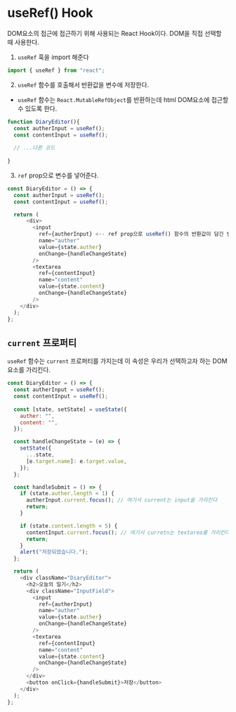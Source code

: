 # useRef() Hook

DOM요소의 접근에 접근하기 위해 사용되는 React Hook이다. DOM을 직접 선택할 때 사용한다.  

1. `useRef` 훅을 import 해준다
```javascript
import { useRef } from "react";
```

2. `useRef` 함수를 호출해서 반환값을 변수에 저장한다.
  - `useRef` 함수는 `React.MutableRefObject`를 반환하는데 html DOM요소에 접근할 수 있도록 한다.  

```javascript
function DiaryEditor(){
  const autherInput = useRef(); 
  const contentInput = useRef();
  
  // ...다른 코드
  
}
```

3. `ref` prop으로 변수를 넣어준다.

```javascript
const DiaryEditor = () => {
  const autherInput = useRef();
  const contentInput = useRef();

  return (
      <div>
        <input
          ref={autherInput} <-- ref prop으로 useRef() 함수의 반환값이 담긴 변수를 할당한다 -->
          name="auther"
          value={state.auther}
          onChange={handleChangeState}
        />
        <textarea
          ref={contentInput}
          name="content"
          value={state.content}
          onChange={handleChangeState}
        />
    </div>
  );
};
```
## `current` 프로퍼티

`useRef` 함수는 `current` 프로퍼티를 가지는데 이 속성은 우리가 선택하고자 하는 DOM 요소를 가리킨다.

```javascript
const DiaryEditor = () => {
  const autherInput = useRef();
  const contentInput = useRef();
  
  const [state, setState] = useState({
    auther: "",
    content: "",
  });

  const handleChangeState = (e) => {
    setState({
      ...state,
      [e.target.name]: e.target.value,
    });
  };

  const handleSubmit = () => {
    if (state.auther.length < 1) {
      autherInput.current.focus(); // 여기서 current는 input을 가리킨다
      return;
    }

    if (state.content.length < 5) {
      contentInput.current.focus(); // 여기서 curretn는 textarea를 가리킨다
      return;
    }
    alert("저장되었습니다.");
  };

  return (
    <div className="DiaryEditor">
      <h2>오늘의 일기</h2>
      <div className="InputField">
        <input
          ref={autherInput}
          name="auther"
          value={state.auther}
          onChange={handleChangeState}
        />
        <textarea
          ref={contentInput}
          name="content"
          value={state.content}
          onChange={handleChangeState}
        />
      </div>
      <button onClick={handleSubmit}>저장</button>
    </div>
  );
};
```
